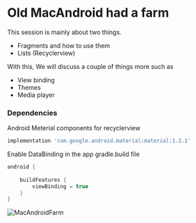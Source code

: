 # Old MacAndroid had a farm
This session is mainly about two things.

- Fragments and how to use them
- Lists (Recyclerview)

With this, We will discuss a couple of things more such as
- View binding
- Themes
- Media player 

### Dependencies 
Android Meterial components for recyclerview
```groovy
implementation 'com.google.android.material:material:1.2.1'
```
Enable DataBinding in the app gradle.build file
```groovy
android {
    
    buildFeatures {
        viewBinding = true
    }
}
```
![MacAndroidFarm](farm.gif)
